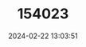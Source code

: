 ---
title: "154023"
category: "Fallicambarus houstonensis"
draft: false
date: 2024-02-22 13:03:51
languages:
  English: ["Houston Burrowing Crayfish"]
---